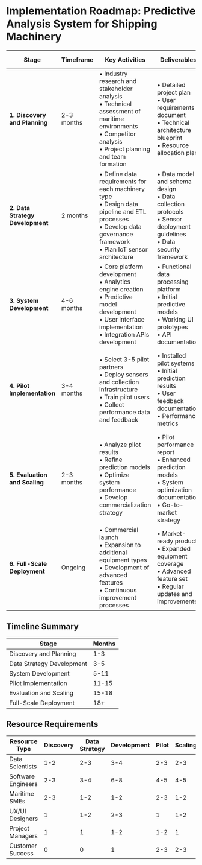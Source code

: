 # Implementation Roadmap: Predictive Analysis System for Shipping Machinery

| Stage | Timeframe | Key Activities | Deliverables | Success Criteria |
|-------|-----------|----------------|--------------|------------------|
| **1. Discovery and Planning** | 2-3 months | • Industry research and stakeholder analysis<br>• Technical assessment of maritime environments<br>• Competitor analysis<br>• Project planning and team formation | • Detailed project plan<br>• User requirements document<br>• Technical architecture blueprint<br>• Resource allocation plan | • Comprehensive understanding of maritime equipment needs<br>• Clear project scope and timeline<br>• Stakeholder alignment and buy-in |
| **2. Data Strategy Development** | 2 months | • Define data requirements for each machinery type<br>• Design data pipeline and ETL processes<br>• Develop data governance framework<br>• Plan IoT sensor architecture | • Data model and schema design<br>• Data collection protocols<br>• Sensor deployment guidelines<br>• Data security framework | • Complete mapping of required data points<br>• Feasible data collection strategy for maritime environment<br>• Standards for data quality and governance |
| **3. System Development** | 4-6 months | • Core platform development<br>• Analytics engine creation<br>• Predictive model development<br>• User interface implementation<br>• Integration APIs development | • Functional data processing platform<br>• Initial predictive models<br>• Working UI prototypes<br>• API documentation | • Functioning data ingestion system<br>• Baseline prediction accuracy for common failures<br>• Intuitive user interfaces for key personas |
| **4. Pilot Implementation** | 3-4 months | • Select 3-5 pilot partners<br>• Deploy sensors and collection infrastructure<br>• Train pilot users<br>• Collect performance data and feedback | • Installed pilot systems<br>• Initial prediction results<br>• User feedback documentation<br>• Performance metrics | • Successful data collection from operating vessels<br>• Initial prediction accuracy >70%<br>• Positive user feedback on interface usability |
| **5. Evaluation and Scaling** | 2-3 months | • Analyze pilot results<br>• Refine prediction models<br>• Optimize system performance<br>• Develop commercialization strategy | • Pilot performance report<br>• Enhanced prediction models<br>• System optimization documentation<br>• Go-to-market strategy | • Demonstrated ROI from pilot implementations<br>• Prediction accuracy improved to >80%<br>• Documented cost savings and operational improvements |
| **6. Full-Scale Deployment** | Ongoing | • Commercial launch<br>• Expansion to additional equipment types<br>• Development of advanced features<br>• Continuous improvement processes | • Market-ready product<br>• Expanded equipment coverage<br>• Advanced feature set<br>• Regular updates and improvements | • Growing customer base<br>• Consistent achievement of KPIs<br>• Positive customer testimonials<br>• Established market position |

## Timeline Summary

| Stage | Months |
|-------|--------|
| Discovery and Planning | 1-3 |
| Data Strategy Development | 3-5 |
| System Development | 5-11 |
| Pilot Implementation | 11-15 |
| Evaluation and Scaling | 15-18 |
| Full-Scale Deployment | 18+ |

## Resource Requirements

| Resource Type | Discovery | Data Strategy | Development | Pilot | Scaling | Deployment |
|---------------|-----------|---------------|-------------|-------|---------|------------|
| Data Scientists | 1-2 | 2-3 | 3-4 | 2-3 | 2-3 | 3-4 |
| Software Engineers | 2-3 | 3-4 | 6-8 | 4-5 | 4-5 | 6-8 |
| Maritime SMEs | 2-3 | 1-2 | 1-2 | 2-3 | 1-2 | 2-3 |
| UX/UI Designers | 1 | 1-2 | 2-3 | 1 | 1-2 | 1-2 |
| Project Managers | 1 | 1 | 1-2 | 1-2 | 1 | 1-2 |
| Customer Success | 0 | 0 | 1 | 2-3 | 2-3 | 4-6 |